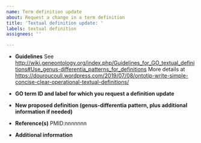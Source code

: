 ```yaml
---
name: Term definition update
about: Request a change in a term definition
title: 'Textual definition update: '
labels: textual definition
assignees: ''

---
```


* **Guidelines**
See http://wiki.geneontology.org/index.php/Guidelines_for_GO_textual_definitions#Use_genus-differentia_patterns_for_definitions
More details at https://douroucouli.wordpress.com/2019/07/08/ontotip-write-simple-concise-clear-operational-textual-definitions/


* **GO term ID and label for which you request a definition update**

* **New proposed definition (genus-differentia pattern, plus additional information if needed)**


* **Reference(s)**
PMID:nnnnnnn

* **Additional information**
